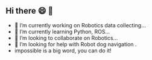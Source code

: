 ## Hi there 😄 👋
- 🔭 I’m currently working on Robotics data collecting...
- 🌱 I’m currently learning Python, ROS...
- 👯 I’m looking to collaborate on Robotics...
- 🤔 I’m looking for help with Robot dog navigation .
- impossible is a big word, you can do it!

<!--
**Jack-Dou1/Jack-Dou1** is a ✨ _special_ ✨ repository because its `README.md` (this file) appears on your GitHub profile.

Here are some ideas to get you started:

..
-->
